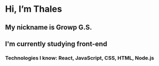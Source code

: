  # Hi, I’m Thales
 
  ## My nickname is Growp G.S.
  
  ## I'm currently studying front-end
  
  ### Technologies I know: React, JavaScript, CSS, HTML, Node.js
